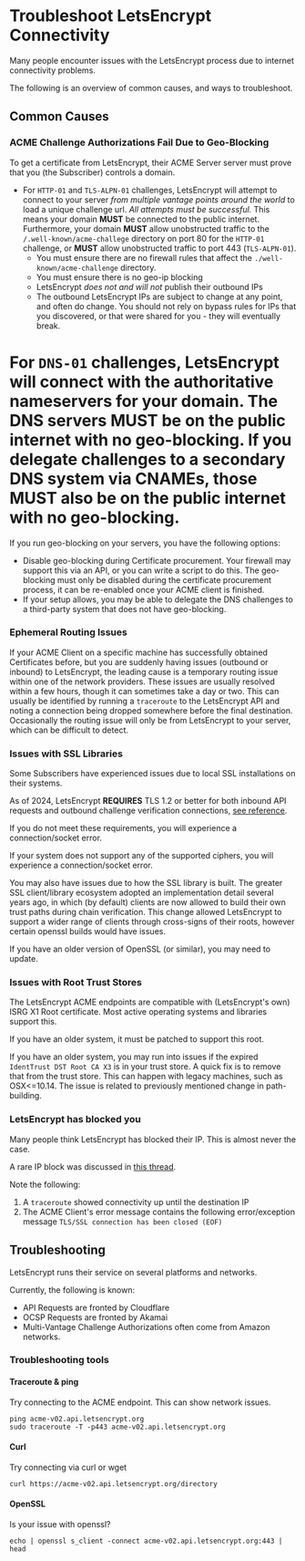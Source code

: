# Troubleshoot LetsEncrypt Connectivity

Many people encounter issues with the LetsEncrypt process due to internet connectivity problems.

The following is an overview of common causes, and ways to troubleshoot.

## Common Causes

### ACME Challenge Authorizations Fail Due to Geo-Blocking

To get a certificate from LetsEncrypt, their ACME Server server must prove that you (the Subscriber) controls a domain.

* For `HTTP-01` and `TLS-ALPN-01` challenges, LetsEncrypt will attempt to connect to your server *from multiple vantage points around the world* to load a unique challenge url.  *All attempts must be successful.*  This means your domain **MUST** be connected to the public internet. Furthermore, your domain **MUST** allow unobstructed traffic to the `/.well-known/acme-challege` directory on port 80 for the `HTTP-01` challenge, or **MUST** allow unobstructed traffic to port 443 (`TLS-ALPN-01`).
  * You must ensure there are no firewall rules that affect the `./well-known/acme-challenge` directory.
  * You must ensure there is no geo-ip blocking
  * LetsEncrypt *does not and will not* publish their outbound IPs
  * The outbound LetsEncrypt IPs are subject to change at any point, and often do change. You should not rely on bypass rules for IPs that you discovered, or that were shared for you - they will eventually break.
  
# For `DNS-01` challenges, LetsEncrypt will connect with the authoritative nameservers for your domain.  The DNS servers **MUST** be on the public internet with no geo-blocking.  If you delegate challenges to a secondary DNS system via CNAMEs, those **MUST** also be on the public internet with no geo-blocking.

If you run geo-blocking on your servers, you have the following options:

* Disable geo-blocking during Certificate procurement. Your firewall may support this via an API, or you can write a script to do this.  The geo-blocking must only be disabled during the certificate procurement process, it can be re-enabled once your ACME client is finished.
* If your setup allows, you may be able to delegate the DNS challenges to a third-party system that does not have geo-blocking.

### Ephemeral Routing Issues

If your ACME Client on a specific machine has successfully obtained Certificates before, but you are suddenly having issues (outbound or inbound) to LetsEncrypt, the leading cause is a temporary routing issue within one of the network providers.  These issues are usually resolved within a few hours, though it can sometimes take a day or two.  This can usually be identified by running a `traceroute` to the LetsEncrypt API and noting a connection being dropped somewhere before the final destination.  Occasionally the routing issue will only be from LetsEncrypt to your server, which can be difficult to detect.

### Issues with SSL Libraries

Some Subscribers have experienced issues due to local SSL installations on their systems.

As of 2024, LetsEncrypt **REQUIRES** TLS 1.2 or better for both inbound API requests and outbound challenge verification connections, [see reference](https://community.letsencrypt.org/t/rejecting-tls-1-0-1-1-for-inbound-acme-connections/176107).  

If you do not meet these requirements, you will experience a connection/socket error.

If your system does not support any of the supported ciphers, you will experience a connection/socket error.

You may also have issues due to how the SSL library is built.  The greater SSL client/library ecosystem adopted an implementation detail several years ago, in which (by default) clients are now allowed to build their own trust paths during chain verification.  This change allowed LetsEncrypt to support a wider range of clients through cross-signs of their roots, however certain openssl builds would have issues.

If you have an older version of OpenSSL (or similar), you may need to update.

### Issues with Root Trust Stores

The LetsEncrypt ACME endpoints are compatible with (LetsEncrypt's own) ISRG X1 Root certificate.  Most active operating systems and libraries support this.

If you have an older system, it must be patched to support this root.

If you have an older system, you may run into issues if the expired `IdentTrust DST Root CA X3` is in your trust store. A quick fix is to remove that from the trust store.  This can happen with legacy machines, such as OSX<=10.14.  The issue is related to previously mentioned change in path-building.

### LetsEncrypt has blocked you

Many people think LetsEncrypt has blocked their IP.  This is almost never the case. 

A rare IP block was discussed in [this thread](https://community.letsencrypt.org/t/obtaining-new-ssl-certificate-on-remote-server/220288/7).

Note the following:

1. A `traceroute` showed connectivity up until the destination IP
2. The ACME Client's error message contains the following error/exception message `TLS/SSL connection has been closed (EOF)`


## Troubleshooting 

LetsEncrypt runs their service on several platforms and networks.  

Currently, the following is known:

* API Requests are fronted by Cloudflare
* OCSP Requests are fronted by Akamai
* Multi-Vantage Challenge Authorizations often come from Amazon networks.

### Troubleshooting tools

#### Traceroute & ping

Try connecting to the ACME endpoint. This can show network issues.

    ping acme-v02.api.letsencrypt.org
    sudo traceroute -T -p443 acme-v02.api.letsencrypt.org

#### Curl

Try connecting via curl or wget

    curl https://acme-v02.api.letsencrypt.org/directory

#### OpenSSL

Is your issue with openssl?

    echo | openssl s_client -connect acme-v02.api.letsencrypt.org:443 | head














